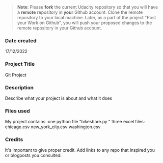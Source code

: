 >**Note**: Please **fork** the current Udacity repository so that you will have a **remote** repository in **your** Github account. Clone the remote repository to your local machine. Later, as a part of the project "Post your Work on Github", you will push your proposed changes to the remote repository in your Github account.

### Date created
17/12/2022

### Project Title
Git Project 

### Description
Describe what your project is about and what it does

### Files used
My project contains:
one python file "bikeshare.py " 
three excel files:
chicago.csv
new_york_city.csv
washington.csv
 

### Credits
It's important to give proper credit. Add links to any repo that inspired you or blogposts you consulted.


